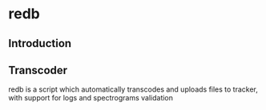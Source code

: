 # redb

Introduction
------------
Transcoder
--

redb is a script which automatically transcodes and uploads files to tracker, with support for logs and spectrograms validation